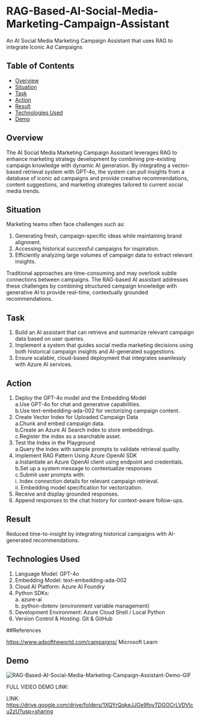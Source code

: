 # RAG-Based-AI-Social-Media-Marketing-Campaign-Assistant
An AI Social Media Marketing Campaign Assistant that uses RAG to integrate Iconic Ad Campaigns

## Table of Contents

- [Overview](#overview)
- [Situation](#situation)
- [Task](#task)
- [Action](#action)
- [Result](#results)    
- [Technologies Used](#technologies-used)
- [Demo](#demo)  

## Overview

The AI Social Media Marketing Campaign Assistant leverages RAG to enhance marketing strategy development by combining pre-existing campaign knowledge with dynamic AI generation. By integrating a vector-based retrieval system with GPT-4o, the system can pull insights from a database of iconic ad campaigns and provide creative recommendations, content suggestions, and marketing strategies tailored to current social media trends.

## Situation

Marketing teams often face challenges such as:
1. Generating fresh, campaign-specific ideas while maintaining brand alignment.<br>
2. Accessing historical successful campaigns for inspiration.<br>
3. Efficiently analyzing large volumes of campaign data to extract relevant insights.<br>

Traditional approaches are time-consuming and may overlook subtle connections between campaigns. The RAG-based AI assistant addresses these challenges by combining structured campaign knowledge with generative AI to provide real-time, contextually grounded recommendations.

## Task 

1. Build an AI assistant that can retrieve and summarize relevant campaign data based on user queries.<br>
2. Implement a system that guides social media marketing decisions using both historical campaign insights and AI-generated suggestions.<br>
3. Ensure scalable, cloud-based deployment that integrates seamlessly with Azure AI services.<br>

## Action

1. Deploy the GPT-4o model and the Embedding Model<br>
  a.Use GPT-4o for chat and generative capabilities.<br>
  b.Use text-embedding-ada-002 for vectorizing campaign content.<br>
2. Create Vector Index for Uploaded Campaign Data<br>
  a.Chunk and embed campaign data.<br>
  b.Create an Azure AI Search index to store embeddings.<br>
  c.Register the index as a searchable asset.<br>
3. Test the Index in the Playground<br>
  a.Query the index with sample prompts to validate retrieval quality.<br>
4. Implement RAG Pattern Using Azure OpenAI SDK<br>
  a.Instantiate an Azure OpenAI client using endpoint and credentials.<br>
  b.Set up a system message to contextualize responses <br>
  c.Submit user prompts with:<br>
    i. Index connection details for relevant campaign retrieval.<br>
    ii. Embedding model specification for vectorization.<br>
5. Receive and display grounded responses.<br>
6. Append responses to the chat history for context-aware follow-ups.<br>

## Result

Reduced time-to-insight by integrating historical campaigns with AI-generated recommendations.

## Technologies Used

1. Language Model: GPT-4o<br>
2. Embedding Model: text-embedding-ada-002 <br>
3. Cloud AI Platform: Azure AI Foundry<br>
4. Python SDKs:<br>
    a. azure-ai<br>
    b. python-dotenv (environment variable management)<br>
5. Development Environment: Azure Cloud Shell / Local Python<br>
6. Version Control & Hosting: Git & GitHub<br>

##References

https://www.adsoftheworld.com/campaigns/
Microsoft Learn

## Demo

![RAG-Based-AI-Social-Media-Marketing-Campaign-Assistant-Demo-GIF](https://github.com/user-attachments/assets/7b3d606d-de5b-48b2-91a7-10746e303cce)

FULL VIDEO DEMO LINK: 

LINK: https://drive.google.com/drive/folders/1XQYrQqkeJJGe9foyTDGOCrLVDVlcu2zU?usp=sharing
